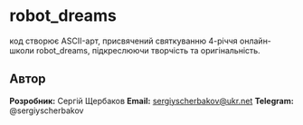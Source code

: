 # robot_dreams
код створює ASCII-арт, присвячений святкуванню 4-річчя онлайн-школи robot_dreams, підкреслюючи творчість та оригінальність.
 


## Автор

**Розробник:** Сергій Щербаков
**Email:** sergiyscherbakov@ukr.net
**Telegram:** @sergiyscherbakov
